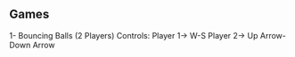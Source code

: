 ## Games <br>
1- Bouncing Balls (2 Players)
Controls: Player 1-> W-S Player 2-> Up Arrow- Down Arrow

